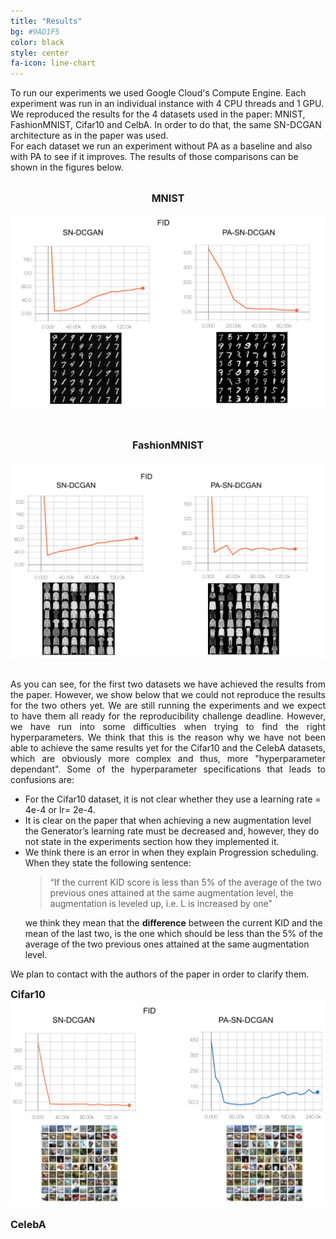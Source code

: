 ```yaml
---
title: "Results"
bg: #9AD1F5
color: black
style: center
fa-icon: line-chart
---
```


<p style='text-align: justify;'>

To run our experiments we used Google Cloud's Compute Engine. Each experiment was run in an individual instance with 4 CPU threads and 1 GPU.
<br />
We reproduced the results for the 4 datasets used in the paper: MNIST, FashionMNIST, Cifar10 and CelbA. In order to do that, the same SN-DCGAN architecture as in the paper was used.
<br />
For each dataset we run an experiment without PA as a baseline and also with PA to see if it improves. The results of those comparisons can be shown in the figures below.
<br />
<br />
<font size="+0.5">
<strong> <center> MNIST </center></strong>
</font>
<br>
<img src="./assets/mnist.png" alt="MNIST results"/>

<br>
<br>
<font size="+0.5">
<strong> <center> FashionMNIST </center></strong>
</font>

<br>
<img src="./assets/fmnist.png" alt="FashionMNIST results"/>
<br>
<br>
<p style='text-align: justify;'>
As you can see, for the first two datasets we have achieved the results from the paper. However, we show below that we could not reproduce the results for the two others yet. We are still running the experiments and we expect to have them all ready for the reproducibility challenge deadline. However, we have run into some difficulties when trying to find the right hyperparameters. We think that this is the reason why we have not been able to achieve the same results yet for the Cifar10 and the CelebA datasets, which are obviously more complex and thus, more "hyperparameter dependant". Some of the hyperparameter specifications that leads to confusions are:
</p>

<ul style='text-align: left;'>
  <li>For the Cifar10 dataset, it is not clear whether they use a learning rate = 4e-4 or lr= 2e-4.</li>
  <li>It is clear on the paper that when achieving a new augmentation level the Generator’s learning rate must be decreased and, however, they do not state in the experiments section how they implemented it.</li>
  <li>We think there is an error in when they explain Progression scheduling. When they state the following sentence:
  <br>
  <blockquote>“If the current KID score is less than 5% of the average of the two previous ones attained at the same augmentation level, the augmentation is leveled up, i.e. L is increased by one”</blockquote>
  we think they mean that the <strong>difference</strong> between the current KID and the mean of the last two, is the one which should be less than the 5% of the average of the two previous ones attained at the same augmentation level.</li>
</ul>

<p style='text-align: left;'>
We plan to contact with the authors of the paper in order to clarify them.
</p>
</p>



<p>
<font size="+0.5">
<strong> Cifar10 </strong>
</font>
<br>
<img src="./assets/cifar10.png" alt="CIFAR10 results"/>
<br>
<br>
<font size="+0.5">
<strong> CelebA </strong>
</font>
</p>



<!--
<img src="./assets/parity-table.png" alt="Results table for the Parity task"/>

<img src="./assets/addition-table.png" alt="Results table for the Addition task"/> -->


<!-- For further discussion of the results, see the full [thesis](https://imatge.upc.edu/web/sites/default/files/pub/xFojo.pdf). -->

